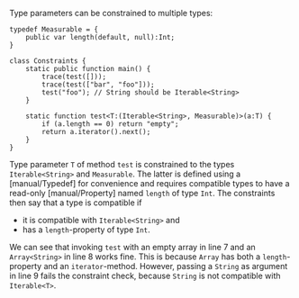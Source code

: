 Type parameters can be constrained to multiple types:

```
typedef Measurable = {
	public var length(default, null):Int;
}

class Constraints {	
	static public function main() {
		trace(test([]));
		trace(test(["bar", "foo"]));
		test("foo"); // String should be Iterable<String>
	}
	
	static function test<T:(Iterable<String>, Measurable)>(a:T) {
		if (a.length == 0) return "empty";
		return a.iterator().next();
	}
}
```
Type parameter `T` of method `test` is constrained to the types `Iterable<String>` and `Measurable`. The latter is defined using a [manual/Typedef] for convenience and requires compatible types to have a read-only [manual/Property] named `length` of type `Int`. The constraints then say that a type is compatible if



* it is compatible with `Iterable<String>` and
* has a `length`-property of type `Int`.


We can see that invoking `test` with an empty array in line 7 and an `Array<String>` in line 8 works fine. This is because `Array` has both a `length`-property and an `iterator`-method. However, passing a `String` as argument in line 9 fails the constraint check, because `String` is not compatible with `Iterable<T>`.